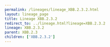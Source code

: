 ```yaml
---
permalink: /lineages/lineage_XBB.2.3.2.html
layout: lineage_page
title: Lineage XBB.2.3.2
redirect_to: ../lineage.html?lineage=XBB.2.3.2
lineage: XBB.2.3.2
parent: XBB.2.3
children: ['XBB.2.3.2']
---
```

